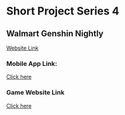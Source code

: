 
# Short Project Series 4
## Walmart Genshin Nightly
[Website Link](https://takotatsuoji.github.io/walmart-genshin-nightly/)

### Mobile App Link:
[Click here](https://play.google.com/store/apps/details?id=genshinmusic.specy.twa&pcampaignid=web_share)

### Game Website Link
[Click here](https://genshin.hoyoverse.com/en/)

